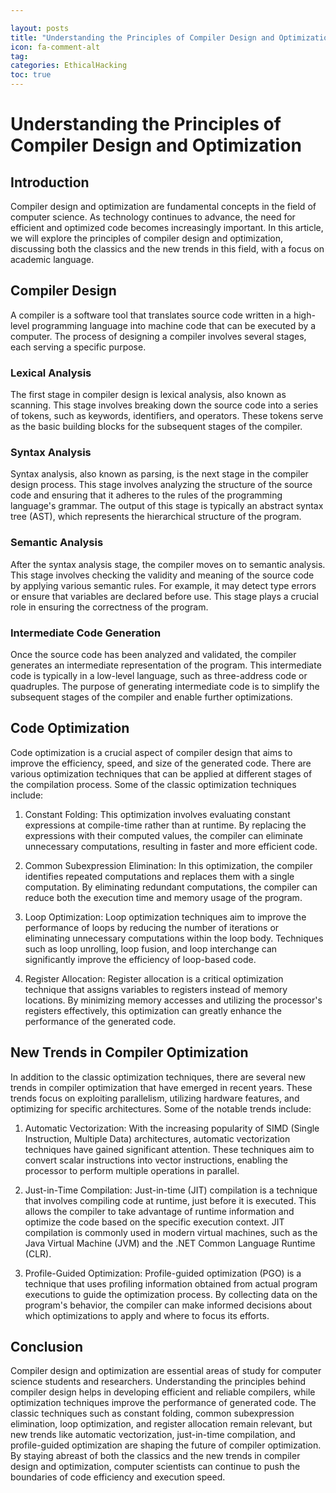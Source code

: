 ```yaml
---

layout: posts
title: "Understanding the Principles of Compiler Design and Optimization"
icon: fa-comment-alt
tag:      
categories: EthicalHacking
toc: true
---
```




# Understanding the Principles of Compiler Design and Optimization

## Introduction

Compiler design and optimization are fundamental concepts in the field of computer science. As technology continues to advance, the need for efficient and optimized code becomes increasingly important. In this article, we will explore the principles of compiler design and optimization, discussing both the classics and the new trends in this field, with a focus on academic language.

## Compiler Design

A compiler is a software tool that translates source code written in a high-level programming language into machine code that can be executed by a computer. The process of designing a compiler involves several stages, each serving a specific purpose.

### Lexical Analysis

The first stage in compiler design is lexical analysis, also known as scanning. This stage involves breaking down the source code into a series of tokens, such as keywords, identifiers, and operators. These tokens serve as the basic building blocks for the subsequent stages of the compiler.

### Syntax Analysis

Syntax analysis, also known as parsing, is the next stage in the compiler design process. This stage involves analyzing the structure of the source code and ensuring that it adheres to the rules of the programming language's grammar. The output of this stage is typically an abstract syntax tree (AST), which represents the hierarchical structure of the program.

### Semantic Analysis

After the syntax analysis stage, the compiler moves on to semantic analysis. This stage involves checking the validity and meaning of the source code by applying various semantic rules. For example, it may detect type errors or ensure that variables are declared before use. This stage plays a crucial role in ensuring the correctness of the program.

### Intermediate Code Generation

Once the source code has been analyzed and validated, the compiler generates an intermediate representation of the program. This intermediate code is typically in a low-level language, such as three-address code or quadruples. The purpose of generating intermediate code is to simplify the subsequent stages of the compiler and enable further optimizations.

## Code Optimization

Code optimization is a crucial aspect of compiler design that aims to improve the efficiency, speed, and size of the generated code. There are various optimization techniques that can be applied at different stages of the compilation process. Some of the classic optimization techniques include:

1. Constant Folding: This optimization involves evaluating constant expressions at compile-time rather than at runtime. By replacing the expressions with their computed values, the compiler can eliminate unnecessary computations, resulting in faster and more efficient code.

2. Common Subexpression Elimination: In this optimization, the compiler identifies repeated computations and replaces them with a single computation. By eliminating redundant computations, the compiler can reduce both the execution time and memory usage of the program.

3. Loop Optimization: Loop optimization techniques aim to improve the performance of loops by reducing the number of iterations or eliminating unnecessary computations within the loop body. Techniques such as loop unrolling, loop fusion, and loop interchange can significantly improve the efficiency of loop-based code.

4. Register Allocation: Register allocation is a critical optimization technique that assigns variables to registers instead of memory locations. By minimizing memory accesses and utilizing the processor's registers effectively, this optimization can greatly enhance the performance of the generated code.

## New Trends in Compiler Optimization

In addition to the classic optimization techniques, there are several new trends in compiler optimization that have emerged in recent years. These trends focus on exploiting parallelism, utilizing hardware features, and optimizing for specific architectures. Some of the notable trends include:

1. Automatic Vectorization: With the increasing popularity of SIMD (Single Instruction, Multiple Data) architectures, automatic vectorization techniques have gained significant attention. These techniques aim to convert scalar instructions into vector instructions, enabling the processor to perform multiple operations in parallel.

2. Just-in-Time Compilation: Just-in-time (JIT) compilation is a technique that involves compiling code at runtime, just before it is executed. This allows the compiler to take advantage of runtime information and optimize the code based on the specific execution context. JIT compilation is commonly used in modern virtual machines, such as the Java Virtual Machine (JVM) and the .NET Common Language Runtime (CLR).

3. Profile-Guided Optimization: Profile-guided optimization (PGO) is a technique that uses profiling information obtained from actual program executions to guide the optimization process. By collecting data on the program's behavior, the compiler can make informed decisions about which optimizations to apply and where to focus its efforts.

## Conclusion

Compiler design and optimization are essential areas of study for computer science students and researchers. Understanding the principles behind compiler design helps in developing efficient and reliable compilers, while optimization techniques improve the performance of generated code. The classic techniques such as constant folding, common subexpression elimination, loop optimization, and register allocation remain relevant, but new trends like automatic vectorization, just-in-time compilation, and profile-guided optimization are shaping the future of compiler optimization. By staying abreast of both the classics and the new trends in compiler design and optimization, computer scientists can continue to push the boundaries of code efficiency and execution speed.